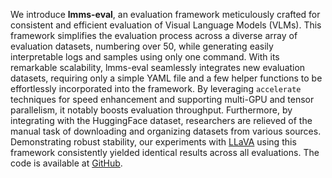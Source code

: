 We introduce **lmms-eval**, an evaluation framework meticulously crafted for consistent and efficient evaluation of Visual Language Models (VLMs). This framework simplifies the evaluation process across a diverse array of evaluation datasets, numbering over 50, while generating easily interpretable logs and samples using only one command. With its remarkable scalability, lmms-eval seamlessly integrates new evaluation datasets, requiring only a simple YAML file and a few helper functions to be effortlessly incorporated into the framework. By leveraging `accelerate` techniques for speed enhancement and supporting multi-GPU and tensor parallelism, it notably boosts evaluation throughput. Furthermore, by integrating with the HuggingFace dataset, researchers are relieved of the manual task of downloading and organizing datasets from various sources. Demonstrating robust stability, our experiments with [LLaVA](https://llava-vl.github.io/) using this framework consistently yielded identical results across all evaluations. The code is available at [GitHub](https://github.com/EvolvingLMMs-Lab/lmms-eval/).
